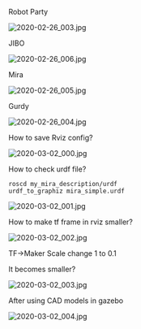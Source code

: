 
Robot Party

![2020-02-26_003.jpg](https://gitee.com/gdhu/testtingop/raw/master/2020-02-26_003.jpg)

JIBO

![2020-02-26_006.jpg](https://gitee.com/gdhu/testtingop/raw/master/2020-02-26_006.jpg)

Mira

![2020-02-26_005.jpg](https://gitee.com/gdhu/testtingop/raw/master/2020-02-26_005.jpg)

Gurdy

![2020-02-26_004.jpg](https://gitee.com/gdhu/testtingop/raw/master/2020-02-26_004.jpg)


How to save Rviz config?

![2020-03-02_000.jpg](https://gitee.com/gdhu/testtingop/raw/master/2020-03-02_000.jpg)

How to check urdf file?

```
roscd my_mira_description/urdf
urdf_to_graphiz mira_simple.urdf
```

![2020-03-02_001.jpg](https://gitee.com/gdhu/testtingop/raw/master/2020-03-02_001.jpg)

How to make tf frame in rviz smaller?

![2020-03-02_002.jpg](https://gitee.com/gdhu/testtingop/raw/master/2020-03-02_002.jpg)

TF->Maker Scale change 1 to 0.1

It becomes smaller?

![2020-03-02_003.jpg](https://gitee.com/gdhu/testtingop/raw/master/2020-03-02_003.jpg)

After using CAD models in gazebo

![2020-03-02_004.jpg](https://gitee.com/gdhu/testtingop/raw/master/2020-03-02_004.jpg)